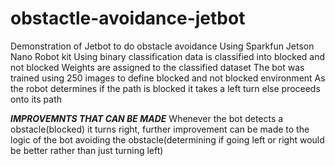 # obstactle-avoidance-jetbot
Demonstration of Jetbot to do obstacle avoidance
Using Sparkfun Jetson Nano Robot kit 
Using binary classification data is classified into blocked and not blocked
Weights are assigned to the classified dataset
The bot was trained using 250 images to define blocked and not blocked environment
As the robot determines if the path is blocked it takes a left turn else proceeds onto its path

***IMPROVEMNTS THAT CAN BE MADE***
Whenever the bot detects a obstacle(blocked) it turns right, further improvement can be made to the logic of the bot avoiding the obstacle(determining if going left or right would be better rather than just turning left)

